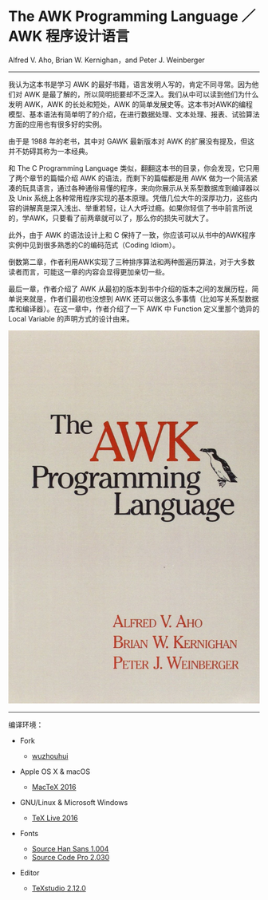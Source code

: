 # The AWK Programming Language ／ AWK 程序设计语言
Alfred V. Aho, Brian W. Kernighan，and Peter J. Weinberger

---
我认为这本书是学习 AWK 的最好书籍，语言发明人写的，肯定不同寻常。因为他们对 AWK 是最了解的，所以简明扼要却不乏深入。我们从中可以读到他们为什么发明 AWK，AWK 的长处和短处，AWK 的简单发展史等。这本书对AWK的编程模型、基本语法有简单明了的介绍，在进行数据处理、文本处理、报表、试验算法方面的应用也有很多好的实例。

由于是 1988 年的老书，其中对 GAWK 最新版本对 AWK 的扩展没有提及，但这并不妨碍其称为一本经典。

和 The C Programming Language 类似，翻翻这本书的目录，你会发现，它只用了两个章节的篇幅介绍 AWK 的语法，而剩下的篇幅都是用 AWK 做为一个简洁紧凑的玩具语言，通过各种通俗易懂的程序，来向你展示从关系型数据库到编译器以及 Unix 系统上各种常用程序实现的基本原理。凭借几位大牛的深厚功力，这些内容的讲解真是深入浅出、举重若轻，让人大呼过瘾。如果你轻信了书中前言所说的，学AWK，只要看了前两章就可以了，那么你的损失可就大了。

此外，由于 AWK 的语法设计上和 C 保持了一致，你应该可以从书中的AWK程序实例中见到很多熟悉的C的编码范式（Coding Idiom）。

倒数第二章，作者利用AWK实现了三种排序算法和两种图遍历算法，对于大多数读者而言，可能这一章的内容会显得更加亲切一些。

最后一章，作者介绍了 AWK 从最初的版本到书中介绍的版本之间的发展历程，简单说来就是，作者们最初也没想到 AWK 还可以做这么多事情（比如写关系型数据库和编译器）。在这一章中，作者介绍了一下 AWK 中 Function 定义里那个诡异的 Local Variable 的声明方式的设计由来。

![The AWK Programming Language](https://github.com/M-Mono/The-AWK-Programming-Language/raw/master/Frontmatter.jpg)

---
编译环境：
+ Fork
  - [wuzhouhui](https://github.com/wuzhouhui/awk)


+ Apple OS X & macOS
  - [MacTeX 2016](https://www.tug.org/mactex/)


+ GNU/Linux & Microsoft Windows
  - [TeX Live 2016](https://www.tug.org/texlive/)


+ Fonts
  - [Source Han Sans 1.004](https://github.com/adobe-fonts/source-han-sans)
  - [Source Code Pro 2.030](https://github.com/adobe-fonts/source-code-pro)


+ Editor
  - [TeXstudio 2.12.0](http://texstudio.sourceforge.net/)
